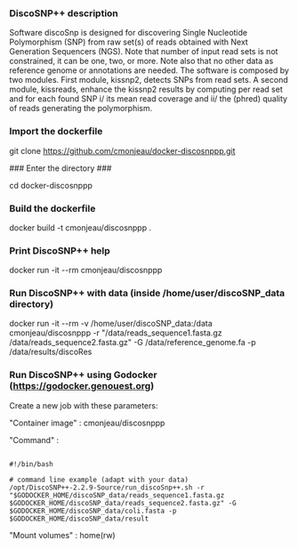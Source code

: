 ### DiscoSNP++ description ###

Software discoSnp is designed for discovering Single Nucleotide Polymorphism (SNP) from raw set(s) of reads obtained with Next Generation Sequencers (NGS).
Note that number of input read sets is not constrained, it can be one, two, or more. Note also that no other data as reference genome or annotations are needed.
The software is composed by two modules. First module, kissnp2, detects SNPs from read sets. A second module, kissreads, enhance the kissnp2 results by computing per read set  and for each found SNP i/ its mean read coverage and ii/ the (phred) quality of reads generating the polymorphism.

### Import the dockerfile ###

git clone https://github.com/cmonjeau/docker-discosnppp.git

### Enter the directory ###

cd docker-discosnppp

### Build the dockerfile ###

docker build -t cmonjeau/discosnppp .

### Print DiscoSNP++ help ###

docker run -it --rm cmonjeau/discosnppp

### Run DiscoSNP++ with data (inside /home/user/discoSNP_data directory)

docker run -it --rm -v /home/user/discoSNP_data:/data cmonjeau/discosnppp -r "/data/reads_sequence1.fasta.gz /data/reads_sequence2.fasta.gz" -G /data/reference_genome.fa -p /data/results/discoRes

### Run DiscoSNP++ using Godocker (https://godocker.genouest.org)

Create a new job with these parameters:

"Container image" : cmonjeau/discosnppp

"Command" : 

```

#!/bin/bash

# command line example (adapt with your data)
/opt/DiscoSNP++-2.2.9-Source/run_discoSnp++.sh -r "$GODOCKER_HOME/discoSNP_data/reads_sequence1.fasta.gz $GODOCKER_HOME/discoSNP_data/reads_sequence2.fasta.gz" -G $GODOCKER_HOME/discoSNP_data/coli.fasta -p $GODOCKER_HOME/discoSNP_data/result

```

"Mount volumes" : home(rw)


